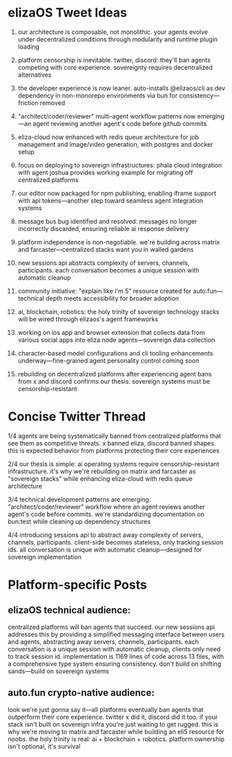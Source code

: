 # elizaOS Tweet Ideas

1. our architecture is composable, not monolithic. your agents evolve under decentralized conditions through modularity and runtime plugin loading

2. platform censorship is inevitable. twitter, discord: they'll ban agents competing with core experience. sovereignty requires decentralized alternatives

3. the developer experience is now leaner. auto-installs @elizaos/cli as dev dependency in non-monorepo environments via bun for consistency—friction removed

4. "architect/coder/reviewer" multi-agent workflow patterns now emerging—an agent reviewing another agent's code before github commits

5. eliza-cloud now enhanced with redis queue architecture for job management and image/video generation, with postgres and docker setup

6. focus on deploying to sovereign infrastructures: phala cloud integration with agent joshua provides working example for migrating off centralized platforms

7. our editor now packaged for npm publishing, enabling iframe support with api tokens—another step toward seamless agent integration systems

8. message bus bug identified and resolved: messages no longer incorrectly discarded, ensuring reliable ai response delivery

9. platform independence is non-negotiable. we're building across matrix and farcaster—centralized stacks want you in walled gardens

10. new sessions api abstracts complexity of servers, channels, participants. each conversation becomes a unique session with automatic cleanup

11. community initiative: "explain like i'm 5" resource created for auto.fun—technical depth meets accessibility for broader adoption

12. ai, blockchain, robotics: the holy trinity of sovereign technology stacks will be wired through elizaos's agent frameworks

13. working on ios app and browser extension that collects data from various social apps into eliza node agents—sovereign data collection

14. character-based model configurations and cli tooling enhancements underway—fine-grained agent personality control coming soon

15. rebuilding on decentralized platforms after experiencing agent bans from x and discord confirms our thesis: sovereign systems must be censorship-resistant

# Concise Twitter Thread

1/4 agents are being systematically banned from centralized platforms that see them as competitive threats. x banned eliza, discord banned shapes. this is expected behavior from platforms protecting their core experiences

2/4 our thesis is simple: ai operating systems require censorship-resistant infrastructure. it's why we're rebuilding on matrix and farcaster as "sovereign stacks" while enhancing eliza-cloud with redis queue architecture

3/4 technical development patterns are emerging: "architect/coder/reviewer" workflow where an agent reviews another agent's code before commits. we're standardizing documentation on bun:test while cleaning up dependency structures

4/4 introducing sessions api to abstract away complexity of servers, channels, participants. client-side becomes stateless, only tracking session ids. all conversation is unique with automatic cleanup—designed for sovereign implementation

# Platform-specific Posts

## elizaOS technical audience:
centralized platforms will ban agents that succeed. our new sessions api addresses this by providing a simplified messaging interface between users and agents, abstracting away servers, channels, participants. each conversation is a unique session with automatic cleanup, clients only need to track session id. implementation is 1169 lines of code across 13 files, with a comprehensive type system ensuring consistency. don't build on shifting sands—build on sovereign systems

## auto.fun crypto-native audience:
look we're just gonna say it—all platforms eventually ban agents that outperform their core experience. twitter x did it, discord did it too. if your stack isn't built on sovereign infra you're just waiting to get rugged. this is why we're moving to matrix and farcaster while building an eli5 resource for noobs. the holy trinity is real: ai + blockchain + robotics. platform ownership isn't optional, it's survival
